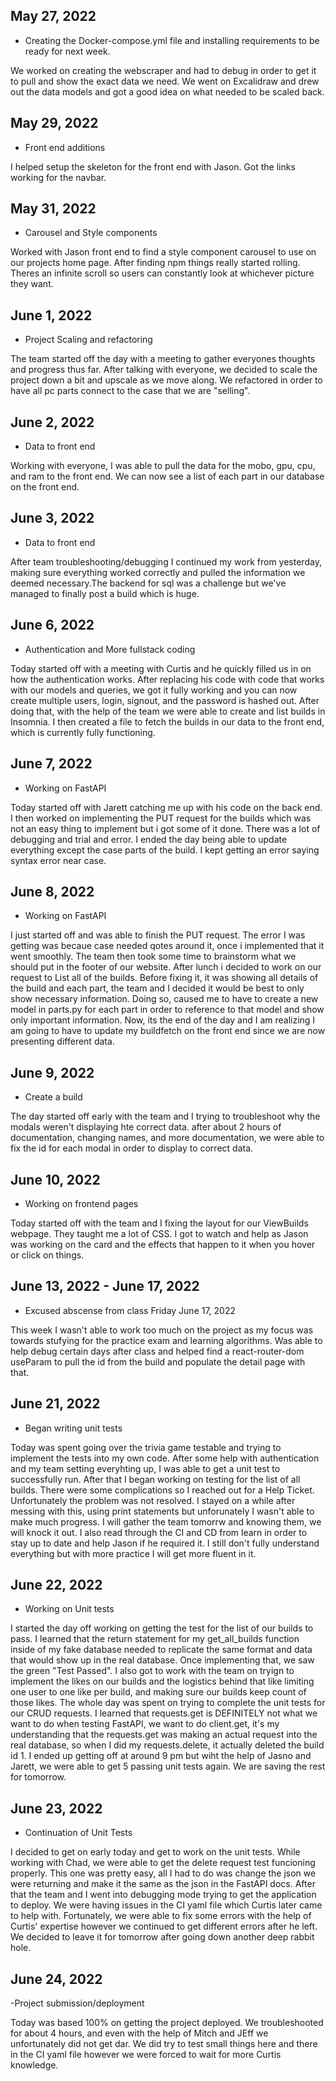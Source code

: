 ## May 27, 2022

- Creating the Docker-compose.yml file and installing requirements to be ready for next week.

We worked on creating the webscraper and had to debug in order to get it to pull and show the exact data we need. We went on Excalidraw and drew out the data models and got a good idea on what needed to be scaled back.

## May 29, 2022

- Front end additions

I helped setup the skeleton for the front end with Jason. Got the links working for the navbar.

## May 31, 2022

- Carousel and Style components

Worked with Jason front end to find a style component carousel to use on our projects home page. After finding npm things really started rolling. Theres an infinite scroll so users can constantly look at whichever picture they want.

## June 1, 2022

- Project Scaling and refactoring

The team started off the day with a meeting to gather everyones thoughts and progress thus far. After talking with everyone, we decided to scale the project down a bit and upscale as we move along. We refactored in order to have all pc parts connect to the case that we are "selling".

## June 2, 2022

- Data to front end

Working with everyone, I was able to pull the data for the mobo, gpu, cpu, and ram to the front end. We can now see a list of each part in our database on the front end.

## June 3, 2022

- Data to front end

After team troubleshooting/debugging I continued my work from yesterday, making sure everything worked correctly and pulled the information we deemed necessary.The backend for sql was a challenge but we've managed to finally post a build which is huge.

## June 6, 2022

- Authentication and More fullstack coding

Today started off with a meeting with Curtis and he quickly filled us in on how the authentication works. After replacing his code with code that works with our models and queries, we got it fully working and you can now create multiple users, login, signout, and the password is hashed out. After doing that, with the help of the team we were able to create and list builds in Insomnia. I then created a file to fetch the builds in our data to the front end, which is currently fully functioning.

## June 7, 2022

- Working on FastAPI

Today started off with Jarett catching me up with his code on the back end. I then worked on implementing the PUT request for the builds which was not an easy thing to implement but i got some of it done. There was a lot of debugging and trial and error. I ended the day being able to update everything except the case parts of the build. I kept getting an error saying syntax error near case.

## June 8, 2022

- Working on FastAPI

I just started off and was able to finish the PUT request. The error I was getting was becaue case needed qotes around it, once i implemented that it went smoothly. The team then took some time to brainstorm what we should put in the footer of our website. After lunch i decided to work on our request to List all of the builds. Before fixing it, it was showing all details of the build and each part, the team and I decided it would be best to only show necessary information. Doing so, caused me to have to create a new model in parts.py for each part in order to reference to that model and show only important information. Now, its the end of the day and I am realizing I am going to have to update my buildfetch on the front end since we are now presenting different data.

## June 9, 2022

- Create a build

The day started off early with the team and I trying to troubleshoot why the modals weren't displaying hte correct data. after about 2 hours of documentation, changing names, and more documentation, we were able to fix the id for each modal in order to display to correct data.

## June 10, 2022

- Working on frontend pages

Today started off with the team and I fixing the layout for our ViewBuilds webpage. They taught me a lot of CSS. I got to watch and help as Jason was working on the card and the effects that happen to it when you hover or click on things.

## June 13, 2022 - June 17, 2022

- Excused abscense from class Friday June 17, 2022

This week I wasn't able to work too much on the project as my focus was towards stufying for the practice exam and learning algorithms. Was able to help debug certain days after class and helped find a react-router-dom useParam to pull the id from the build and populate the detail page with that.

## June 21, 2022

- Began writing unit tests

Today was spent going over the trivia game testable and trying to implement the tests into my own code. After some help with authentication and my team setting everyhting up, I was able to get a unit test to successfully run. After that I began working on testing for the list of all builds. There were some complications so I reached out for a Help Ticket. Unfortunately the problem was not resolved. I stayed on a while after messing with this, using print statements but unforunately I wasn't able to make much progress. I will gather the team tomorrw and knowing them, we will knock it out. I also read through the CI and CD from learn in order to stay up to date and help Jason if he required it. I still don't fully understand everything but with more practice I will get more fluent in it.

## June 22, 2022

- Working on Unit tests

I started the day off working on getting the test for the list of our builds to pass. I learned that the return statement for my get_all_builds function inside of my fake database needed to replicate the same format and data that would show up in the real database. Once implementing that, we saw the green "Test Passed". I also got to work with the team on tryign to implement the likes on our builds and the logistics behind that like limiting one user to one like per build, and making sure our builds keep count of those likes. The whole day was spent on trying to complete the unit tests for our CRUD requests. I learned that requests.get is DEFINITELY not what we want to do when testing FastAPI, we want to do client.get, it's my understanding that the requests.get was making an actual request into the real database, so when I did my requests.delete, it actually deleted the build id 1. I ended up getting off at around 9 pm but wiht the help of Jasno and Jarett, we were able to get 5 passing unit tests again. We are saving the rest for tomorrow.


## June 23, 2022

- Continuation of Unit Tests

I decided to get on early today and get to work on the unit tests. While working with Chad, we were able to get the delete request test funcioning properly. This one was pretty easy, all I had to do was change the json we were returning and make it the same as the json in the FastAPI docs. After that the team and I went into debugging mode trying to get the application to deploy. We were having issues in the CI yaml file which Curtis later came to help with. Fortunately, we were able to fix some errors with the help of Curtis' expertise however we continued to get different errors after he left. We decided to leave it for tomorrow after going down another deep rabbit hole.

## June 24, 2022

-Project submission/deployment

Today was based 100% on getting the project deployed. We troubleshooted for about 4 hours, and even with the help of Mitch and JEff we unfortunately did not get dar. We did try to test small things here and there in the CI yaml file however we were forced to wait for more Curtis knowledge.